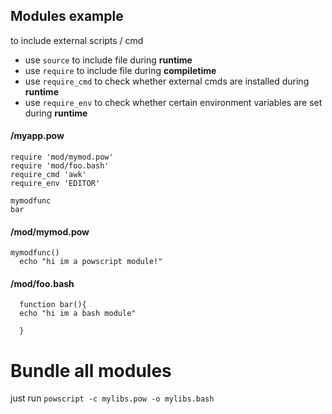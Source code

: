 ## Modules example

to include external scripts / cmd

* use `source` to include file during **runtime**
* use `require` to include file during **compiletime**
* use `require_cmd` to check whether external cmds are installed during **runtime**
* use `require_env` to check whether certain environment variables are set during **runtime**

####  /myapp.pow

    require 'mod/mymod.pow'
    require 'mod/foo.bash'
    require_cmd 'awk'
    require_env 'EDITOR'

    mymodfunc
    bar

#### /mod/mymod.pow

    mymodfunc()
      echo "hi im a powscript module!"

#### /mod/foo.bash

      function bar(){
      echo "hi im a bash module"

      }

# Bundle all modules

just run `powscript -c mylibs.pow -o mylibs.bash`

